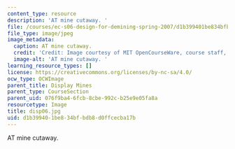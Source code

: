 ```yaml
---
content_type: resource
description: 'AT mine cutaway. '
file: /courses/ec-s06-design-for-demining-spring-2007/d1b399401be834bfbdb8d0ffcecba17b_disp06.jpg
file_type: image/jpeg
image_metadata:
  caption: AT mine cutaway.
  credit: 'Credit: Image courtesy of MIT OpenCourseWare, course staff, and students.'
  image-alt: 'AT mine cutaway. '
learning_resource_types: []
license: https://creativecommons.org/licenses/by-nc-sa/4.0/
ocw_type: OCWImage
parent_title: Display Mines
parent_type: CourseSection
parent_uid: 076f9ba4-6fcb-8cbe-992c-b25e9e05fa8a
resourcetype: Image
title: disp06.jpg
uid: d1b39940-1be8-34bf-bdb8-d0ffcecba17b
---
```

AT mine cutaway. 